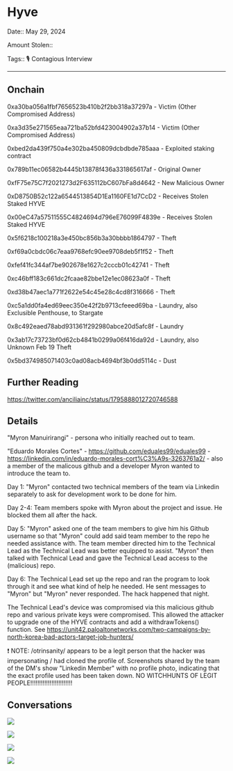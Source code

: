 # Hyve

Date:: May 29, 2024

Amount Stolen::

Tags:: 🎙️ Contagious Interview

---


## Onchain


0xa30ba056a1fbf7656523b410b2f2bb318a37297a - Victim (Other Compromised Address)

0xa3d35e271565eaa721ba52bfd423004902a37b14 - Victim (Other Compromised Address)

0xbed2da439f750a4e302ba450809dcbdbde785aaa - Exploited staking contract

0x789b11ec06582b4445b13878f436a331865617af - Original Owner

0xfF75e75C7f2021273d2F635112bC607bFa8d4642 - New Malicious Owner

0xD8750B52c122a6544513854D1Ea1160FE1d7CcD2 - Receives Stolen Staked HYVE

0x00eC47a57511555C4824694d796eE76099F4839e - Receives Stolen Staked HYVE

0x5f6218c100218a3e450bc856b3a30bbbb1864797 - Theft

0xf69a0cbdc06c7eaa9768efc90ee9708deb5f1f52 - Theft

0xfef41fc344af7be902678e1627c2cccb01c42741 - Theft

0xc46bff183c661dc2fcaae82bbe12e1ec08623a0f - Theft

0xd38b47aec1a771f2622e54c45e28c4cd8f316666 - Theft

0xc5a1dd0fa4ed69eec350e42f2b9713cfeeed69ba - Laundry, also Exclusible Penthouse, to Stargate

0x8c492eaed78abd931361f292980abce20d5afc8f - Laundry

0x3ab17c73723bf0d62cb4841b0299a06f416da92d - Laundry, also Unknown Feb 19 Theft

0x5bd374985071403c0ad08acb4694bf3b0dd5114c - Dust


## Further Reading

https://twitter.com/anciliainc/status/1795888012720746588




## Details


"Myron Manuirirangi" - persona who initially reached out to team.

"Eduardo Morales Cortes" - https://github.com/eduales99/eduales99 - https://linkedin.com/in/eduardo-morales-cort%C3%A9s-3263761a2/ - also a member of the malicous github and a developer Myron wanted to introduce the team to.

Day 1: "Myron" contacted two technical members of the team via Linkedin separately to ask for development work to be done for him.

Day 2-4: Team members spoke with Myron about the project and issue. He blocked them all after the hack.

Day 5: "Myron" asked one of the team members to give him his Github username so that "Myron" could add said team member to the repo he needed assistance with. The team member directed him to the Technical Lead as the Technical Lead was better equipped to assist. "Myron" then talked with Technical Lead and gave the Technical Lead access to the (malicious) repo.

Day 6: The Technical Lead set up the repo and ran the program to look through it and see what kind of help he needed. He sent messages to "Myron" but "Myron" never responded. The hack happened that night.

The Technical Lead's device was compromised via this malicious github repo and various private keys were compromised. This allowed the attacker to upgrade one of the HYVE contracts and add a withdrawTokens() function. See https://unit42.paloaltonetworks.com/two-campaigns-by-north-korea-bad-actors-target-job-hunters/

❗ NOTE: /otrinsanity/ appears to be a legit person that the hacker was impersonating / had cloned the profile of. Screenshots shared by the team of the DM's show "Linkedin Member" with no profile photo, indicating that the exact profile used has been taken down. NO WITCHHUNTS OF LEGIT PEOPLE!!!!!!!!!!!!!!!!!!!!!!!!



## Conversations

![](../images/hyve1.jpg)

![](../images/hyve2.jpg)

![](../images/hyve3.jpg)

![](../images/hyve4.jpg)




